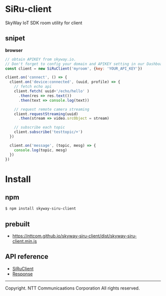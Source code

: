 # SiRu-client

SkyWay IoT SDK room utility for client

## snipet

**browser**

```javascript
// obtain APIKEY from skyway.io.
// Don't forget to config your domain and APIKEY setting in our Dashboard https://webrtc.ecl.ntt.com/en/login.html.
const client = new SiRuClient('myroom', {key: 'YOUR_API_KEY'})

client.on('connect', () => {
  client.on('device:connected', (uuid, profile) => {
    // fetch echo api
    client.fetch( uuid+'/echo/hello' )
      .then(res => res.text())
      .then(text => console.log(text))

    // request remote camera streaming
    client.requestStreaming(uuid)
      .then(stream => video.srcObject = stream)

    // subscribe each topic
    client.subscribe('testtopic/+')
  })

  client.on('message', (topic, mesg) => {
    console.log(topic, mesg)
  })
})

```

# Install

## npm

```bash
$ npm install skyway-siru-client
```

## prebuilt

* https://nttcom.github.io/skyway-siru-client/dist/skyway-siru-client.min.js

## API reference

* [SiRuClient](docs/SiRuClient.md)
* [Response](docs/response.md)

---

Copyright. NTT Communicaations Corporation All rights reserved.
